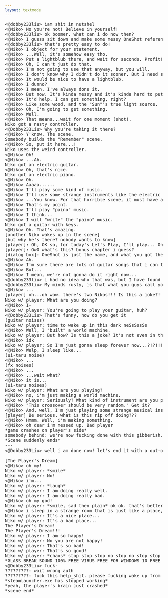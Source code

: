 ```yaml
---
layout: textmode
---
```

<pre>
<@dobby233liu> iam shit in nutshel
<@Niko> No you're not! Believe in yourself!
<@dobby233liu> ok boomer. what can i do now then?
<@Niko> I guess sit down and make some messy OneShot references?
<@dobby233liu> that's pretty easy to do!
<@Niko> I object for your statement.
<@Niko> ...Well, it's somehow easy tho.
<@Niko> Put a lightblub there, and wait for seconds. Profit!
<@Niko> Oh, I can't just do that.
<@Niko> I'm not going to use that anyway, but you will.
<@Niko> I don't know why I didn't do it sooner. But I need something for that.
<@Niko> It would be nice to have a lightblub.
<@Niko> I dunno?
<@Niko> I mean, I've always done it.
<@Niko> But now. It's kinda messy and it's kinda hard to put it on.
<@Niko> It'd help. I can get something, right?
<@Niko> Like some wood, and the "Sun"'s true light source.
<@Niko> Oh, I'm going to get something.
<@Niko> Well.
<@Niko> That means...wait for one moment (shot).
Niko got a nasty controller.
<@Dobby233Liu> Why you're taking it there?
<@Niko> Y'know. The scene.
Somebody builds the "Remember" scene.
<@Niko> So, put it here...!
Niko uses the weird controller.
<@Niko> Oh!
<@Niko> ...Ah.
Niko got an electric guitar.
<@Niko> Oh, that's nice.
Niko got an electric piano.
<@Niko> Oh.
<@Niko> Aaaaa......
<@Niko> I'll play some kind of music.
<@Niko> I'll use some strange instruments like the electric guitar and that will probably...be a bit too...
<@Niko> ...You know. For that horrible scene, it must have a very weird music.
<@Niko> That's my point.
<@Niko> I'll play "paino" music.
<@Niko> I think...
<@Niko> I will "write" the "paino" music.
Niko got a guitar with keys.
<@Niko> Oh. That's amazing.
[another Niko wakes up in the scene]
[but why he's there? nobody wants to know]
[player]: Oh, OK so, for today's Let's Play, I'll play... OneShot?!
[player]: OwO what's this? bonus chapter i guess?
[dialog box]: OneShot is just the name, and what you got the last time is just an ending for the story.
<@Niko> Ah.
<@Niko> I'm sure there are lots of guitar songs that i can think of!
<@Niko> But...
<@Niko> I mean, we're not gonna do it right now...
<@dobby233liu> i had no idea who that was, but I have found out that it's an player.
<@dobby233liu> My minds rusty, is that what you guys call yourself?
<@Niko> ...
[player] oh...oh wow. there's two Nikos!!! Is this a joke?! Haven't seen this from anywhere!
Niko w/ player: What are you doing?
<@Niko> I-
Niko w/ player: You're going to play your guitar, huh?
<@Dobby233Liu> That's funny, how do you get it
(guitar noises)
Niko w/ player: time to wake up in this dark neSsSssSs
<@Niko> Well, I "built" a world machine.
Niko w/ player: But how? Is this a joke? It's not even in the scr- I mean, you're not The Author.
<@Niko> idk
Niko w/ player: So I'm just gonna sleep forever now...?!?!!!
<@Niko> Welp, I sleep like...
(ui-taru noise)
<@Niko> ...
(fx noises)
<@Niko> ...
<@Niko> ...wait what?
<@Niko> it is...
(ui-taru noises)
Niko w/ player: What are you playing?
<@Niko> no, i'm just making a world machine.
Niko w/ player: Seriously? What kind of instrument are you playing?
<@Niko> "This crossover should be very random." Get it?
<@Niko> And, well, I'm just playing some strange musical instruments.
[player] Be serious. what is this rip off doing???
<@Niko> Hmmm. Well, i'm making something.
<@Niko> oh dear i'm messed up. Bad player
*game crashes on player's side*
somebody behind: we're now fucking done with this gibberish. I give up
*Scene suddenly ends*
---
<@Dobby233Liu> well i am done now! let's end it with a out-of-control BS.

[The Player's Dream]
<@Niko> oh my!
Niko w/ player: *smile*
Niko w/ player: No!
<@Niko> i'm...
Niko w/ player: *laugh*
Niko w/ player: I am doing really well.
Niko w/ player: I am doing really bad.
<@Niko> oh my god!
Niko w/ player: *smile, sad then plain* ok ok. that's better
<@Niko> i sleep in a strange room that is just like a place, but who are you...
Niko w/ player: It's a nice place...
Niko w/ player: It's a bad place...
The Player's Dream!
The Player's Dream!!!
Niko w/ player: I am so happy!
Niko w/ player: No you are not happy!
Niko w/ player: That's so bad!
Niko w/ player: That's so good!
Niko w/ player: *chaos* stop stop stop no stop no stop stop no stop nono stop no.....
*GLASS BREAK SOUND 100% FREE VIRUS FREE FOR WINDOWS 10 FREE DOWNLOAD glass.mp3.mp3.ogg*
<@Dobby233Liu> fuck-
?????????: wait wrong auth
?????????: fuck this help_shit. please fucking wake up from this dream man
*steamlauncher.exe has stopped working*
*yeah, the player's brain just crashed*
*scene end*
</pre>
